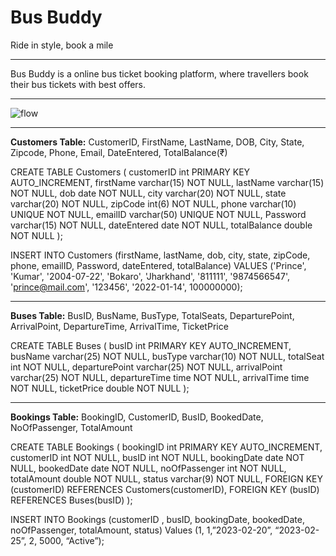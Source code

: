 <h1>Bus Buddy</h1>
Ride in style, book a mile </br>

<hr></hr>

<p>Bus Buddy is a online bus ticket booking platform,
where travellers book their bus tickets with best 
offers.</p>

<hr></hr>

![flow](https://user-images.githubusercontent.com/112754559/221497490-f005bbce-1a64-4980-a9ce-1cd39e32be83.jpg)

<hr></hr>
<b>Customers Table:</b>
CustomerID, FirstName, LastName, DOB, City, State, Zipcode, Phone, Email, DateEntered, TotalBalance(₹)

CREATE TABLE Customers (
	customerID int PRIMARY KEY AUTO_INCREMENT,
	firstName varchar(15) NOT NULL,
	lastName varchar(15) NOT NULL,
	dob date NOT NULL,
	city varchar(20) NOT NULL,
	state varchar(20) NOT NULL,
	zipCode int(6) NOT NULL,
	phone varchar(10) UNIQUE NOT NULL,
	emailID varchar(50)  UNIQUE NOT NULL,
	Password varchar(15) NOT NULL,
	dateEntered date NOT NULL,
	totalBalance double NOT NULL
);

INSERT INTO Customers 
(firstName, lastName, dob, city, state, zipCode, phone, emailID, Password, dateEntered, totalBalance) 
VALUES 
('Prince', 'Kumar', '2004-07-22', 'Bokaro', 'Jharkhand', '811111', '9874566547', 'prince@mail.com', '123456', '2022-01-14', 100000000);

<hr></hr>


<b>Buses Table:</b>
BusID, BusName, BusType, TotalSeats, DeparturePoint, ArrivalPoint, DepartureTime, ArrivalTime, TicketPrice

CREATE TABLE Buses (
busID int PRIMARY KEY AUTO_INCREMENT,
busName varchar(25) NOT NULL,
busType varchar(10) NOT NULL,
totalSeat int NOT NULL,
departurePoint varchar(25) NOT NULL,
arrivalPoint varchar(25) NOT NULL,
departureTime time NOT NULL,
arrivalTime time NOT NULL,
ticketPrice double NOT NULL
);

<hr></hr>

<b>Bookings Table:</b>
BookingID, CustomerID, BusID, BookedDate, NoOfPassenger, TotalAmount

CREATE TABLE Bookings (
	bookingID int PRIMARY KEY AUTO_INCREMENT,
	customerID int NOT NULL,
	busID int NOT NULL,
bookingDate date NOT NULL,
	bookedDate date NOT NULL,
	noOfPassenger int NOT NULL,
	totalAmount double NOT NULL,
	status varchar(9) NOT NULL,
	FOREIGN KEY (customerID) REFERENCES Customers(customerID),
	FOREIGN KEY (busID) REFERENCES Buses(busID)
);

INSERT INTO Bookings (customerID , busID, bookingDate, bookedDate, noOfPassenger, totalAmount, status) Values (1, 1,”2023-02-20”, “2023-02-25”, 2, 5000, “Active”);
